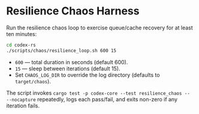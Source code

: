 # Resilience Chaos Harness

Run the resilience chaos loop to exercise queue/cache recovery for at least ten minutes:

```bash
cd codex-rs
./scripts/chaos/resilience_loop.sh 600 15
```

- `600` — total duration in seconds (default 600).
- `15` — sleep between iterations (default 15).
- Set `CHAOS_LOG_DIR` to override the log directory (defaults to `target/chaos`).

The script invokes `cargo test -p codex-core --test resilience_chaos -- --nocapture` repeatedly, logs each pass/fail, and exits non-zero if any iteration fails.
